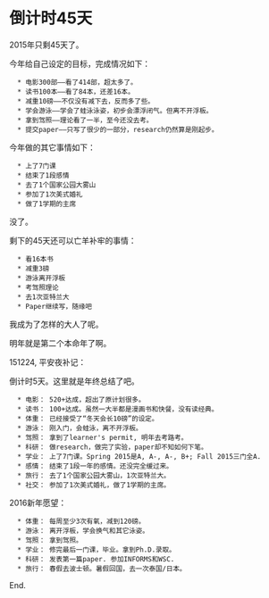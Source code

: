 # 倒计时45天


2015年只剩45天了。

今年给自己设定的目标，完成情况如下：




      * 电影300部——看了414部，超太多了。
      * 读书100本——看了84本，还差16本。
      * 减重10磅——不仅没有减下去，反而多了些。
      * 学会游泳——学会了蛙泳泳姿，初步会漂浮闭气。但离不开浮板。
      * 拿到驾照——理论看了一半，至今还没去考。
      * 提交paper——只写了很少的一部分，research仍然算是刚起步。


今年做的其它事情如下：


      * 上了7门课
      * 结束了1段感情
      * 去了1个国家公园大雾山
      * 参加了1次美式婚礼
      * 做了1学期的主席


没了。

剩下的45天还可以亡羊补牢的事情：


      * 看16本书
      * 减重3磅
      * 游泳离开浮板
      * 考驾照理论
      * 去1次亚特兰大
      * Paper继续写，随缘吧


我成为了怎样的大人了呢。

明年就是第二个本命年了啊。

<!-- more -->

151224, 平安夜补记：

倒计时5天。这里就是年终总结了吧。


      * 电影： 520+达成，超出了原计划很多。
      * 读书： 100+达成。虽然一大半都是漫画书和快餐，没有读经典。
      * 体重： 已经接受了“冬天会长10磅”的设定。
      * 游泳： 刚入门，会蛙泳，离不开浮板。
      * 驾照： 拿到了learner's permit, 明年去考路考。
      * 科研： 做research，做完了实验，paper却不知如何下笔。
      * 学业： 上了7门课。Spring 2015是A, A-, A-, B+; Fall 2015三门全A.
      * 感情： 结束了1段一年的感情。还没完全缓过来。
      * 旅行： 去了1个国家公园大雾山，1次亚特兰大。
      * 社交： 参加了1次美式婚礼，做了1学期的主席。


2016新年愿望：


      * 体重： 每周至少3次有氧，减到120磅。
      * 游泳： 离开浮板，学会换气和其它泳姿。
      * 驾照： 拿到驾照。
      * 学业： 修完最后一门课，毕业。拿到Ph.D.录取。
      * 科研： 发表第一篇paper. 参加INFORMS和WSC.
      * 旅行： 春假去波士顿。暑假回国，去一次泰国/日本。


End.


